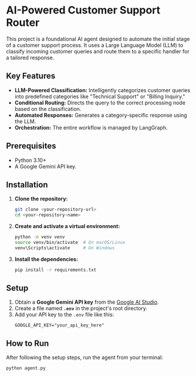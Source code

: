 # AI-Powered Customer Support Router

This project is a foundational AI agent designed to automate the initial stage of a customer support process. It uses a Large Language Model (LLM) to classify incoming customer queries and route them to a specific handler for a tailored response.

## Key Features
* **LLM-Powered Classification:** Intelligently categorizes customer queries into predefined categories like "Technical Support" or "Billing Inquiry."
* **Conditional Routing:** Directs the query to the correct processing node based on the classification.
* **Automated Responses:** Generates a category-specific response using the LLM.
* **Orchestration:** The entire workflow is managed by LangGraph.

## Prerequisites
* Python 3.10+
* A Google Gemini API key.

## Installation

1.  **Clone the repository:**
    ```bash
    git clone <your-repository-url>
    cd <your-repository-name>
    ```

2.  **Create and activate a virtual environment:**
    ```bash
    python -m venv venv
    source venv/bin/activate  # On macOS/Linux
    venv\Scripts\activate     # On Windows
    ```

3.  **Install the dependencies:**
    ```bash
    pip install -r requirements.txt
    ```

## Setup
1.  Obtain a **Google Gemini API key** from the [Google AI Studio](https://aistudio.google.com/app/apikey).
2.  Create a file named **`.env`** in the project's root directory.
3.  Add your API key to the `.env` file like this:
    ```
    GOOGLE_API_KEY="your_api_key_here"
    ```

## How to Run

After following the setup steps, run the agent from your terminal:

```bash
python agent.py